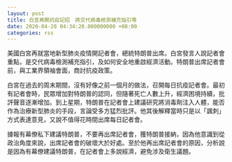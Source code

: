 ```yaml
---
layout: post
title: 白宮再開抗疫記招　將交代病毒檢測補充指引等
date: 2020-04-28 04:34:20.000000000 +08:00
categories: rss
---
```


美國白宮再就當地新型肺炎疫情開記者會，總統特朗普出席。白宮發言人說記者會重點，是交代病毒檢測補充指引，及如何安全地重啟經濟活動。特朗普出席記者會前，與工業界領袖會面，商討抗疫政策。

白宮在過去的周末期間，沒有好像之前一個月的做法，召開每日抗疫記者會。最初有記者會時，民眾增加對特朗普的認同，但隨著死亡人數上升，經濟困境持續，批評聲音逐漸增加。到上星期，特朗普在記者會上建議研究將消毒劑注入人體，能否作為治療新型肺炎的手段，言論受多方猛烈批評。他其後解釋當時只是以「諷刺」方式表達意見，又說不值得花時間出席每日記者會。

據報有幕僚私下建議特朗普，不要再出席記者會，獲特朗普接納，因為他意識到從政治角度來說，出席記者會的破壞大於好處。至於他再出席記者會的原因，分析說是因為有幕僚建議特朗普，在記者會上多說經濟，避免涉及衛生議題。
